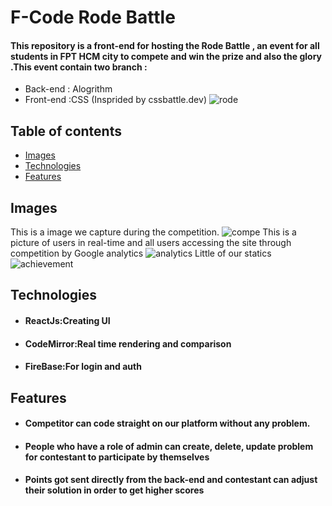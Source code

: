 # F-Code Rode Battle 
#### This repository is a front-end for hosting the Rode Battle , an  event for all students  in FPT HCM city to  compete and win the prize and also the glory .This event contain two branch : 
* Back-end : Alogrithm
* Front-end :CSS (Insprided by cssbattle.dev)
![rode](https://user-images.githubusercontent.com/101063286/188270456-87335044-826c-4adf-ac08-8e3e086bcb88.png)
## Table of contents
* [Images](#images)
* [Technologies](#technologies)
* [Features](#features)
## Images 
This is a image we capture during the competition.
![compe](https://user-images.githubusercontent.com/101063286/188269127-95596839-7638-4c5c-bcd3-9ac8b2fd7ec7.jpg)
This is a picture of users in real-time and all users accessing the site through competition by Google analytics
![analytics](https://user-images.githubusercontent.com/101063286/188269569-4a50ba68-4533-449a-ad06-e23fa87bef7c.png)
Little of our statics 
![achievement](https://user-images.githubusercontent.com/101063286/188269866-959b76ca-0c33-47bc-b738-c20c4b5ed043.jpg)
## Technologies
* #### ReactJs:Creating UI
* #### CodeMirror:Real time rendering and comparison
* #### FireBase:For login and auth 
## Features
* #### Competitor can code straight on our platform without any problem.
* #### People who have a role of **admin** can create, delete, update problem for  contestant to participate by themselves 
* #### Points got sent directly from the back-end and contestant can adjust their solution in order to get higher scores
